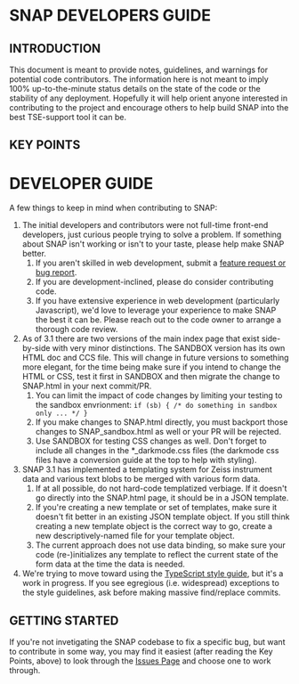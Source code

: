 # SNAP DEVELOPERS GUIDE

## INTRODUCTION

This document is meant to provide notes, guidelines, and warnings for potential code contributors. The information here is not meant to imply 100% up-to-the-minute status details on the state of the code or the stability of any deployment. Hopefully it will help orient anyone interested in contributing to the project and encourage others to help build SNAP into the best TSE-support tool it can be.

## KEY POINTS
# DEVELOPER GUIDE

A few things to keep in mind when contributing to SNAP:

1. The initial developers and contributors were not full-time front-end developers, just curious people trying to solve a problem. If something about SNAP isn't working or isn't to your taste, please help make SNAP better.
    1. If you aren't skilled in web development, submit a [feature request or bug report](https://github.com/divonpleasant/SNAP/issues).
    1. If you are development-inclined, please do consider contributing code.
    1. If you have extensive experience in web development (particularly Javascript), we'd love to leverage your experience to make SNAP the best it can be. Please reach out to the code owner to arrange a thorough code review.
1. As of 3.1 there are two versions of the main index page that exist side-by-side with very minor distinctions. The SANDBOX version has its own HTML doc and CCS file. This will change in future versions to something more elegant, for the time being make sure if you intend to change the HTML or CSS, test it first in SANDBOX and then migrate the change to SNAP.html in your next commit/PR.
    1. You can limit the impact of code changes by limiting your testing to the sandbox envrionment: 
        `if (sb) { /* do something in sandbox only ... */ }`
    1. If you make changes to SNAP.html directly, you must backport those changes to SNAP_sandbox.html as well or your PR will be rejected.
    1. Use SANDBOX for testing CSS changes as well. Don't forget to include all changes in the *_darkmode.css files (the darkmode css files have a conversion guide at the top to help with styling).
1. SNAP 3.1 has implemented a templating system for Zeiss instrument data and various text blobs to be merged with various form data.
    1. If at all possible, do not hard-code templatized verbiage. If it doesn't go directly into the SNAP.html page, it should be in a JSON template.
    1. If you're creating a new template or set of templates, make sure it doesn't fit better in an existing JSON template object. If you still think creating a new template object is the correct way to go, create a new descriptively-named file for your template object.
    1. The current approach does not use data binding, so make sure your code (re-)initializes any template to reflect the current state of the form data at the time the data is needed.
1. We're trying to move toward using the [TypeScript style guide](https://google.github.io/styleguide/tsguide.html), but it's a work in progress. If you see egregious (i.e. widespread) exceptions to the style guidelines, ask before making massive find/replace commits.

## GETTING STARTED

If you're not invetigating the SNAP codebase to fix a specific bug, but want to contribute in some way, you may find it easiest (after reading the Key Points, above) to look through the [Issues Page](https://github.com/divonpleasant/SNAP/issues) and choose one to work through.
